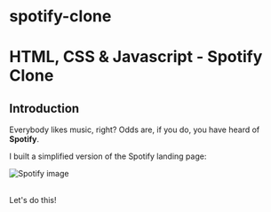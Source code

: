 # spotify-clone

# HTML, CSS & Javascript - Spotify Clone

## Introduction

Everybody likes music, right? Odds are, if you do, you have heard of **Spotify**.

I built a simplified version of the Spotify landing page:

![Spotify image](https://i.imgur.com/xVD0bm6.jpg)

<br>
Let's do this!

